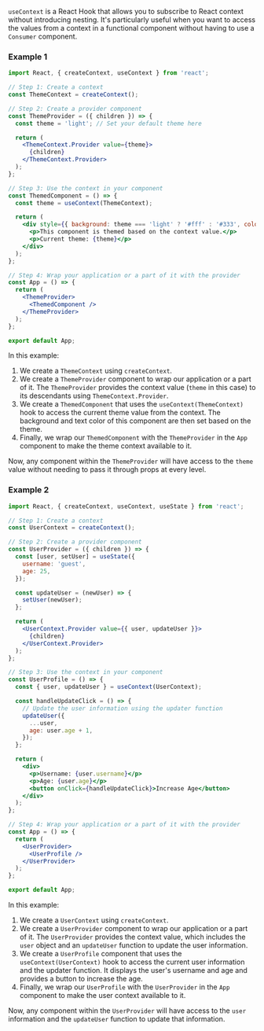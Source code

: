`useContext` is a React Hook that allows you to subscribe to React context without introducing nesting. It's particularly useful when you want to access the values from a context in a functional component without having to use a `Consumer` component.
### Example 1

```jsx
import React, { createContext, useContext } from 'react';

// Step 1: Create a context
const ThemeContext = createContext();

// Step 2: Create a provider component
const ThemeProvider = ({ children }) => {
  const theme = 'light'; // Set your default theme here

  return (
    <ThemeContext.Provider value={theme}>
      {children}
    </ThemeContext.Provider>
  );
};

// Step 3: Use the context in your component
const ThemedComponent = () => {
  const theme = useContext(ThemeContext);

  return (
    <div style={{ background: theme === 'light' ? '#fff' : '#333', color: theme === 'light' ? '#333' : '#fff' }}>
      <p>This component is themed based on the context value.</p>
      <p>Current theme: {theme}</p>
    </div>
  );
};

// Step 4: Wrap your application or a part of it with the provider
const App = () => {
  return (
    <ThemeProvider>
      <ThemedComponent />
    </ThemeProvider>
  );
};

export default App;
```

In this example:

1. We create a `ThemeContext` using `createContext`.
2. We create a `ThemeProvider` component to wrap our application or a part of it. The `ThemeProvider` provides the context value (`theme` in this case) to its descendants using `ThemeContext.Provider`.
3. We create a `ThemedComponent` that uses the `useContext(ThemeContext)` hook to access the current theme value from the context. The background and text color of this component are then set based on the theme.
4. Finally, we wrap our `ThemedComponent` with the `ThemeProvider` in the `App` component to make the theme context available to it.

Now, any component within the `ThemeProvider` will have access to the `theme` value without needing to pass it through props at every level.


### Example 2

```jsx
import React, { createContext, useContext, useState } from 'react';

// Step 1: Create a context
const UserContext = createContext();

// Step 2: Create a provider component
const UserProvider = ({ children }) => {
  const [user, setUser] = useState({
    username: 'guest',
    age: 25,
  });

  const updateUser = (newUser) => {
    setUser(newUser);
  };

  return (
    <UserContext.Provider value={{ user, updateUser }}>
      {children}
    </UserContext.Provider>
  );
};

// Step 3: Use the context in your component
const UserProfile = () => {
  const { user, updateUser } = useContext(UserContext);

  const handleUpdateClick = () => {
    // Update the user information using the updater function
    updateUser({
      ...user,
      age: user.age + 1,
    });
  };

  return (
    <div>
      <p>Username: {user.username}</p>
      <p>Age: {user.age}</p>
      <button onClick={handleUpdateClick}>Increase Age</button>
    </div>
  );
};

// Step 4: Wrap your application or a part of it with the provider
const App = () => {
  return (
    <UserProvider>
      <UserProfile />
    </UserProvider>
  );
};

export default App;
```

In this example:

1. We create a `UserContext` using `createContext`.
2. We create a `UserProvider` component to wrap our application or a part of it. The `UserProvider` provides the context value, which includes the `user` object and an `updateUser` function to update the user information.
3. We create a `UserProfile` component that uses the `useContext(UserContext)` hook to access the current user information and the updater function. It displays the user's username and age and provides a button to increase the age.
4. Finally, we wrap our `UserProfile` with the `UserProvider` in the `App` component to make the user context available to it.

Now, any component within the `UserProvider` will have access to the `user` information and the `updateUser` function to update that information.

